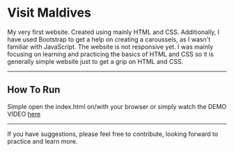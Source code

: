 # Visit Maldives

My very first website. Created using mainly HTML and CSS. Additionally, I have used Bootstrap to get a help on creating a caroussels, as I wasn't familiar with JavaScript. The website is not responsive yet. I was mainly focusing on learning and practicing the basics of HTML and CSS so it is generally simple website just to get a grip on HTML and CSS. 

* * *

## How To Run

Simple open the index.html on/with your browser or simply watch the DEMO VIDEO [here](https://xmueducn-my.sharepoint.com/:v:/g/personal/cst1904908_xmu_edu_my/EUZFHUZWbaJIhftY91qW4KIBP7bXToltEMrtcPhWRBkBLg?e=vwpg7x)

* * *

If you have suggestions, please feel free to contribute, looking forward to practice and learn more. 
